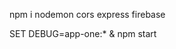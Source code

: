 npm i nodemon cors express firebase


<!-- The core Firebase JS SDK is always required and must be listed first -->
<script src="https://www.gstatic.com/firebasejs/8.7.1/firebase-app.js"></script>

<!-- TODO: Add SDKs for Firebase products that you want to use
     https://firebase.google.com/docs/web/setup#available-libraries -->
<script src="https://www.gstatic.com/firebasejs/8.7.1/firebase-analytics.js"></script>

<script>
  // Your web app's Firebase configuration
  // For Firebase JS SDK v7.20.0 and later, measurementId is optional
  var firebaseConfig = {
    apiKey: "AIzaSyDSjSZHNxJz3cAv3J9ztFYY8GaHQR1gDxU",
    authDomain: "app-one-trile.firebaseapp.com",
    projectId: "app-one-trile",
    storageBucket: "app-one-trile.appspot.com",
    messagingSenderId: "886124432482",
    appId: "1:886124432482:web:fc0ea65d917d90f2bfd53b",
    measurementId: "G-YPSD3CW0YC"
  };
  // Initialize Firebase
  firebase.initializeApp(firebaseConfig);
  firebase.analytics();
</script>


SET DEBUG=app-one:* & npm start